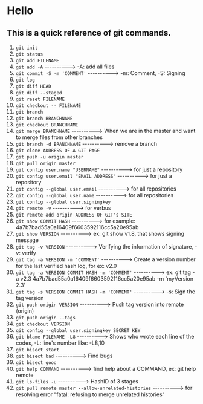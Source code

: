 # __Hello__
## This is a quick reference of git commands.
1. `git init`
2. `git status`
3. `git add FILENAME`
4. `git add -A`		----------> -A: add all files
5. `git commit -S -m 'COMMENT'`		----------> -m: Comment, -S: Signing
6. `git log`
9. `git diff HEAD`
10. `git diff --staged`
11. `git reset FILENAME`
12. `git checkout -- FILENAME`
13. `git branch`
14. `git branch BRANCHNAME`
15. `git checkout BRANCHNAME`
16. `git merge BRANCHNAME`		----------> When we are in the master and want to merge files from other branches
17. `git branch -d BRANCHNAME`		----------> remove a branch
18. `git clone ADDRESS OF A GIT PAGE`
19. `git push -u origin master`
20. `git pull origin master`
21. `git config user.name "USERNAME"`		----------> for just a repository
22. `git config user.email "EMAIL ADDRESS"`		----------> for just a repository
23. `git config --global user.email`		----------> for all repositories
24. `git config --global user.name`		----------> for all repositories
25. `git config --global user.signingkey`
26. `git remote -v`		----------> for verbus
27. `git remote add origin ADDRESS OF GIT's SITE`
28. `git show COMMIT HASH`		----------> for example: 4a7b7bad55a0a16409f6603592116cc5a20e95ab
29. `git show VERSION`		----------> ex: git show v1.8, that shows signing message
30. `git tag -v VERSION`		----------> Verifying the information of signature, -v: verify
31. `git tag -a VERSION -m 'COMMENT'`		----------> Create a version number for the last verified hash log, for ex: v2.0
32. `git tag -a VERSION COMMIT HASH -m 'COMMENT'`		----------> ex: git tag -a v2.3 4a7b7bad55a0a16409f6603592116cc5a20e95ab -m 'myVersion 2.3'
33. `git tag -s VERSION COMMIT HASH -m 'COMMENT'`		----------> -s: Sign the tag version
34. `git push origin VERSION`		----------> Push tag version into remote (origin)
35. `git push origin --tags`
36. `git checkout VERSION`
37. `git config --global user.signingkey SECRET KEY`
38. `git blame FILENAME -L8`		----------> Shows who wrote each line of the codes, -L: line's number like: -L8,10
39. `git bisect start`
40. `git bisect bad`		----------> Find bugs
41. `git bisect good`
42. `git help COMMAND`		----------> find help about a COMMAND, ex: git help remote
41. `git ls-files -u` 				  ----------> HashID of 3 stages
42. `git pull remote master --allow-unrelated-histories` ----------> for resolving error "fatal: refusing to merge unrelated histories"
